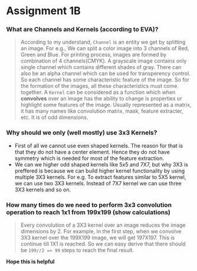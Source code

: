 # Assignment 1B

### What are Channels and Kernels (according to EVA)?
> According to my understand, `Channel` is an entity we get by splitting an image. For e.g., We can split a color image into 3 channels of Red, Green and Blue. For printing process, images are formed by combination of 4 channels(CMYK). A grayscale image contains only single channel which contains different shades of gray. There can also be an alpha channel which can be used for transperency control. So each channel has some characteristic feature of the image. So for the formation of the images, all these characteristics must come together. A `Kernel` can be considered as a function which when **convolves** over an image has the ability to change is properties or highlight some features of the image. Usually represented as a matrix, it has many names like convolution matrix, mask, feature extracter, etc. It is of odd dimensions.

### Why should we only (well mostly) use 3x3 Kernels?
- First of all we cannot use even shaped kernels. The reason for that is that they do not have a center element. Hence they do not have symmetry which is needed for most of the feature extraction.
- We can we higher odd shaped kernels like 5x5 and 7X7, but why 3X3 is preffered is because we can build higher kernel functionality by using multiple 3X3 kernels. For e.g. To extract features similar to 5X5 kernel, we can use two 3X3 kernels. Instead of 7X7 kernel we can use three 3X3 kernels and so on.

### How many times do we need to perform 3x3 convolution operation to reach 1x1 from 199x199 (show calculations)
> Every convolution of a 3X3 kernel over an image reduces the image dimensions by 2. For example, In the first step, when we convolve 3X3 kernel over the 199X199 image, we will get 197X197. This is continue till 1X1 is reached. So we can easy derive that there should be `199//2 => 99` steps to reach the final result.

**Hope this is helpful**
